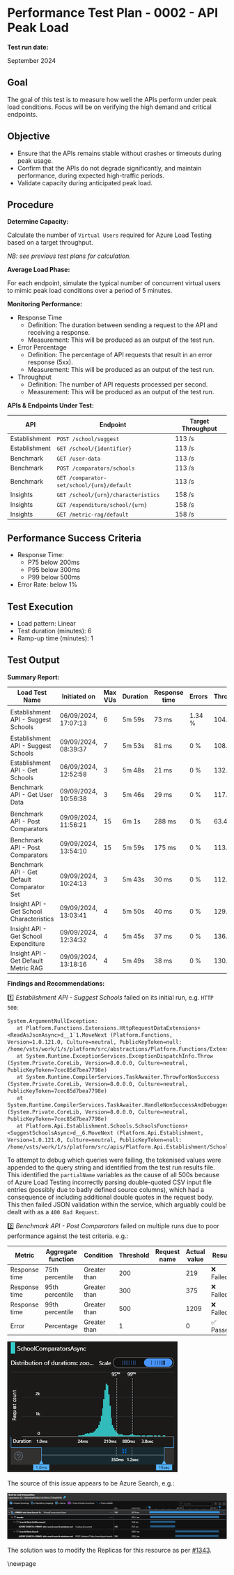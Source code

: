 ﻿# Performance Test Plan - 0002 - API Peak Load

**Test run date:**

September 2024

## Goal

The goal of this test is to measure how well the APIs perform under peak load conditions. Focus will be on verifying the
high demand and critical endpoints.

## Objective

- Ensure that the APIs remains stable without crashes or timeouts during peak usage.
- Confirm that the APIs do not degrade significantly, and maintain performance, during expected high-traffic periods.
- Validate capacity during anticipated peak load.

## Procedure

**Determine Capacity:**

Calculate the number of `Virtual Users` required for Azure Load Testing based on a target throughput.

_NB: see previous test plans for calculation._

**Average Load Phase:**

For each endpoint, simulate the typical number of concurrent virtual users to mimic peak load conditions over a
period of 5 minutes.

**Monitoring Performance:**

- Response Time
  - Definition: The duration between sending a request to the API and receiving a response.
  - Measurement: This will be produced as an output of the test run.
- Error Percentage
  - Definition: The percentage of API requests that result in an error response (5xx).
  - Measurement: This will be produced as an output of the test run.
- Throughput
  - Definition: The number of API requests processed per second.
  - Measurement: This will be produced as an output of the test run.

**APIs & Endpoints Under Test:**

| API           | Endpoint                                   | Target Throughput |
|---------------|--------------------------------------------|-------------------|
| Establishment | `POST /school/suggest`                     | 113 /s            |
| Establishment | `GET /school/{identifier}`                 | 113 /s            |
| Benchmark     | `GET /user-data`                           | 113 /s            |
| Benchmark     | `POST /comparators/schools`                | 113 /s            |
| Benchmark     | `GET /comparator-set/school/{urn}/default` | 113 /s            |
| Insights      | `GET /school/{urn}/characteristics`        | 158 /s            |
| Insights      | `GET /expenditure/school/{urn}`            | 158 /s            |
| Insights      | `GET /metric-rag/default`                  | 158 /s            |

## Performance Success Criteria

- Response Time:
  - P75 below 200ms
  - P95 below 300ms
  - P99 below 500ms
- Error Rate:  below 1%

## Test Execution

- Load pattern: Linear
- Test duration (minutes): 6
- Ramp-up time (minutes): 1

## Test Output

**Summary Report:**

<!-- take care with final separator line in piped table, as pandoc uses this for relative column widths -->
| Load Test Name                             | Initiated on         | Max VUs | Duration | Response time | Errors | Throughput | Result      |
|--------------------------------------------|----------------------|---------|----------|---------------|--------|------------|-------------|
| Establishment API - Suggest Schools        | 06/09/2024, 17:07:13 | 6       | 5m 59s   | 73 ms         | 1.34 % | 104.11 /s  | [❌ Failed](https://portal.azure.com/#blade/Microsoft_Azure_CloudNativeTesting/NewReport/resourceId/%2Fsubscriptions%2Fa5c0a8d7-a54d-4a6d-ab79-4ca64a3b750f%2Fresourcegroups%2Fs198t01-ebis-perf-tests%2Fproviders%2Fmicrosoft.loadtestservice%2Floadtests%2Fs198t01-load-tests/testId/0dc8462e-6609-4fe9-aea4-eeb1a40ce1bc/testRunId/d7105d2c-2fa8-4376-ae25-04b6ed54b0b3) 1️⃣ |
| Establishment API - Suggest Schools        | 09/09/2024, 08:39:37 | 7       | 5m 53s   | 81 ms         | 0 %    | 108.69 /s  | [✅ Passed](https://portal.azure.com/#blade/Microsoft_Azure_CloudNativeTesting/NewReport/resourceId/%2Fsubscriptions%2Fa5c0a8d7-a54d-4a6d-ab79-4ca64a3b750f%2Fresourcegroups%2Fs198t01-ebis-perf-tests%2Fproviders%2Fmicrosoft.loadtestservice%2Floadtests%2Fs198t01-load-tests/testId/0dc8462e-6609-4fe9-aea4-eeb1a40ce1bc/testRunId/2b3d5e5f-5af0-424a-a5c0-acc5250763af)     |
| Establishment API - Get Schools            | 06/09/2024, 12:52:58 | 3       | 5m 48s   | 21 ms         | 0 %    | 132.35 /s  | [✅ Passed](https://portal.azure.com/#blade/Microsoft_Azure_CloudNativeTesting/NewReport/resourceId/%2Fsubscriptions%2Fa5c0a8d7-a54d-4a6d-ab79-4ca64a3b750f%2Fresourcegroups%2Fs198t01-ebis-perf-tests%2Fproviders%2Fmicrosoft.loadtestservice%2Floadtests%2Fs198t01-load-tests/testId/0dc8462e-6609-4fe9-aea4-eeb1a40ce12d/testRunId/0dc8462e-6609-4fe9-aea4-eeb1a40ce14a)     |
| Benchmark API - Get User Data              | 09/09/2024, 10:56:38 | 3       | 5m 46s   | 29 ms         | 0 %    | 117.58 /s  | [✅ Passed](https://portal.azure.com/#blade/Microsoft_Azure_CloudNativeTesting/NewReport/resourceId/%2Fsubscriptions%2Fa5c0a8d7-a54d-4a6d-ab79-4ca64a3b750f%2Fresourcegroups%2Fs198t01-ebis-perf-tests%2Fproviders%2Fmicrosoft.loadtestservice%2Floadtests%2Fs198t01-load-tests/testId/b2169cfc-f186-4452-8717-d64aed36246a/testRunId/b2169cfc-f186-4452-8717-d64aed3624c5)     |
| Benchmark API - Post Comparators           | 09/09/2024, 11:56:21 | 15      | 6m 1s    | 288 ms        | 0 %    | 63.48 /s   | [❌ Failed](https://portal.azure.com/#blade/Microsoft_Azure_CloudNativeTesting/NewReport/resourceId/%2Fsubscriptions%2Fa5c0a8d7-a54d-4a6d-ab79-4ca64a3b750f%2Fresourcegroups%2Fs198t01-ebis-perf-tests%2Fproviders%2Fmicrosoft.loadtestservice%2Floadtests%2Fs198t01-load-tests/testId/b2169cfc-f186-4452-8717-d64aed362261/testRunId/8106563a-e2c5-4122-b99f-8ad3f847223c) 2️⃣ |
| Benchmark API - Post Comparators           | 09/09/2024, 13:54:10 | 15      | 5m 59s   | 175 ms        | 0 %    | 113.88 /s  | [✅ Passed](https://portal.azure.com/#blade/Microsoft_Azure_CloudNativeTesting/NewReport/resourceId/%2Fsubscriptions%2Fa5c0a8d7-a54d-4a6d-ab79-4ca64a3b750f%2FresourceGroups%2Fs198t01-ebis-perf-tests%2Fproviders%2FMicrosoft.LoadTestService%2Floadtests%2Fs198t01-load-tests/testId/b2169cfc-f186-4452-8717-d64aed362261/testRunId/38ee4183-2ba2-4fe8-88f4-1432024dc02f)     |
| Benchmark API - Get Default Comparator Set | 09/09/2024, 10:24:13 | 3       | 5m 43s   | 30 ms         | 0 %    | 112.40 /s  | [✅ Passed](https://portal.azure.com/#blade/Microsoft_Azure_CloudNativeTesting/NewReport/resourceId/%2Fsubscriptions%2Fa5c0a8d7-a54d-4a6d-ab79-4ca64a3b750f%2Fresourcegroups%2Fs198t01-ebis-perf-tests%2Fproviders%2Fmicrosoft.loadtestservice%2Floadtests%2Fs198t01-load-tests/testId/b2169cfc-f186-4452-8717-d64aed36202c/testRunId/b2169cfc-f186-4452-8717-d64aed36204d)     |
| Insight API - Get School Characteristics   | 09/09/2024, 13:03:41 | 4       | 5m 50s   | 40 ms         | 0 %    | 129.56 /s  | [✅ Passed](https://portal.azure.com/#blade/Microsoft_Azure_CloudNativeTesting/NewReport/resourceId/%2Fsubscriptions%2Fa5c0a8d7-a54d-4a6d-ab79-4ca64a3b750f%2FresourceGroups%2Fs198t01-ebis-perf-tests%2Fproviders%2FMicrosoft.LoadTestService%2Floadtests%2Fs198t01-load-tests/testId/8106563a-e2c5-4122-b99f-8ad3f8472038/testRunId/8106563a-e2c5-4122-b99f-8ad3f8472616)     |
| Insight API - Get School Expenditure       | 09/09/2024, 12:34:32 | 4       | 5m 45s   | 37 ms         | 0 %    | 136.90 /s  | [✅ Passed](https://portal.azure.com/#blade/Microsoft_Azure_CloudNativeTesting/NewReport/resourceId/%2Fsubscriptions%2Fa5c0a8d7-a54d-4a6d-ab79-4ca64a3b750f%2Fresourcegroups%2Fs198t01-ebis-perf-tests%2Fproviders%2Fmicrosoft.loadtestservice%2Floadtests%2Fs198t01-load-tests/testId/8106563a-e2c5-4122-b99f-8ad3f8472165/testRunId/8106563a-e2c5-4122-b99f-8ad3f84725ec)     |
| Insight API - Get Default Metric RAG       | 09/09/2024, 13:18:16 | 4       | 5m 49s   | 38 ms         | 0 %    | 130.05 /s  | [✅ Passed](https://portal.azure.com/#blade/Microsoft_Azure_CloudNativeTesting/NewReport/resourceId/%2Fsubscriptions%2Fa5c0a8d7-a54d-4a6d-ab79-4ca64a3b750f%2Fresourcegroups%2Fs198t01-ebis-perf-tests%2Fproviders%2Fmicrosoft.loadtestservice%2Floadtests%2Fs198t01-load-tests/testId/8106563a-e2c5-4122-b99f-8ad3f84721c3/testRunId/0b1ac1c8-7a4b-41a2-acd6-c55335b97059)     |

**Findings and Recommendations:**

1️⃣ _Establishment API - Suggest Schools_ failed on its initial run, e.g. `HTTP 500`:

```text
System.ArgumentNullException:
   at Platform.Functions.Extensions.HttpRequestDataExtensions+<ReadAsJsonAsync>d__1`1.MoveNext (Platform.Functions, Version=1.0.121.0, Culture=neutral, PublicKeyToken=null: /home/vsts/work/1/s/platform/src/abstractions/Platform.Functions/Extensions/HttpRequestDataExtensions.cs:35)
   at System.Runtime.ExceptionServices.ExceptionDispatchInfo.Throw (System.Private.CoreLib, Version=8.0.0.0, Culture=neutral, PublicKeyToken=7cec85d7bea7798e)
   at System.Runtime.CompilerServices.TaskAwaiter.ThrowForNonSuccess (System.Private.CoreLib, Version=8.0.0.0, Culture=neutral, PublicKeyToken=7cec85d7bea7798e)
   at System.Runtime.CompilerServices.TaskAwaiter.HandleNonSuccessAndDebuggerNotification (System.Private.CoreLib, Version=8.0.0.0, Culture=neutral, PublicKeyToken=7cec85d7bea7798e)
   at Platform.Api.Establishment.Schools.SchoolsFunctions+<SuggestSchoolsAsync>d__6.MoveNext (Platform.Api.Establishment, Version=1.0.121.0, Culture=neutral, PublicKeyToken=null: /home/vsts/work/1/s/platform/src/apis/Platform.Api.Establishment/Schools/SchoolsFunctions.cs:131)
```

To attempt to debug which queries were failing, the tokenised values were appended to the query string and identified from the test run results file. This identified the `partialName` variables as the cause of all 500s because of Azure Load Testing incorrectly parsing double-quoted CSV input file entries (possibly due to badly defined source columns), which had a consequence of including additional double quotes in the request body. This then failed JSON validation within the service, which arguably could be dealt with as a `400 Bad Request`.

2️⃣ _Benchmark API - Post Comparators_ failed on multiple runs due to poor performance against the test criteria. e.g.:

| Metric        | Aggregate function | Condition    | Threshold | Request name | Actual value | Result   |
|---------------|--------------------|--------------|-----------|--------------|--------------|----------|
| Response time | 75th percentile    | Greater than | 200       |              | 219          | ❌ Failed |
| Response time | 95th percentile    | Greater than | 300       |              | 375          | ❌ Failed |
| Response time | 99th percentile    | Greater than | 500       |              | 1209         | ❌ Failed |
| Error         | Percentage         | Greater than | 1         |              | 0            | ✅ Passed |

![Distribution of durations for Benchmark API - Post Comparators](../images/peak-api-benchmark-comparators-001.png)

The source of this issue appears to be Azure Search, e.g.:

![Sample Transaction for Benchmark API - Sample Transaction](../images/peak-api-benchmark-comparators-002.png)

The solution was to modify the Replicas for this resource as per [#1343](https://github.com/DFE-Digital/education-benchmarking-and-insights/pull/1343).

<!-- Leave the rest of this page blank -->
\newpage
